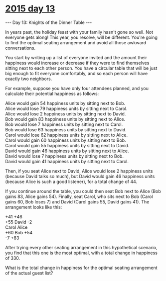 # [2015 day 13](https://adventofcode.com/2015/day/13)

--- Day 13: Knights of the Dinner Table ---

In years past, the holiday feast with your family hasn't gone so well.  Not everyone gets along!  This year, you resolve, will be different.  You're going to find the optimal seating arrangement and avoid all those awkward conversations.

You start by writing up a list of everyone invited and the amount their happiness would increase or decrease if they were to find themselves sitting next to each other person.  You have a circular table that will be just big enough to fit everyone comfortably, and so each person will have exactly two neighbors.

For example, suppose you have only four attendees planned, and you calculate their potential happiness as follows:

Alice would gain 54 happiness units by sitting next to Bob.\
Alice would lose 79 happiness units by sitting next to Carol.\
Alice would lose 2 happiness units by sitting next to David.\
Bob would gain 83 happiness units by sitting next to Alice.\
Bob would lose 7 happiness units by sitting next to Carol.\
Bob would lose 63 happiness units by sitting next to David.\
Carol would lose 62 happiness units by sitting next to Alice.\
Carol would gain 60 happiness units by sitting next to Bob.\
Carol would gain 55 happiness units by sitting next to David.\
David would gain 46 happiness units by sitting next to Alice.\
David would lose 7 happiness units by sitting next to Bob.\
David would gain 41 happiness units by sitting next to Carol.

Then, if you seat Alice next to David, Alice would lose 2 happiness units (because David talks so much), but David would gain 46 happiness units (because Alice is such a good listener), for a total change of 44.

If you continue around the table, you could then seat Bob next to Alice (Bob gains 83, Alice gains 54).  Finally, seat Carol, who sits next to Bob (Carol gains 60, Bob loses 7) and David (Carol gains 55, David gains 41).  The arrangement looks like this:

+41 +46\
+55   David    -2\
Carol       Alice\
+60    Bob    +54\
     -7  +83

After trying every other seating arrangement in this hypothetical scenario, you find that this one is the most optimal, with a total change in happiness of 330.

What is the total change in happiness for the optimal seating arrangement of the actual guest list?